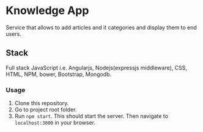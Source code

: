 # Knowledge App

Service that allows to add articles and it categories and display them to end users.


## Stack

Full stack JavaScript i.e. Angularjs, Nodejs(expressjs middleware), CSS, HTML, NPM, bower, Bootstrap, Mongodb.

### Usage

1. Clone this repository.
2. Go to project root folder.
3. Run `npm start`. This should start the server. Then navigate to `localhost:3000` in your browser.
